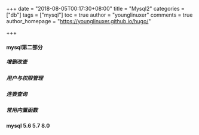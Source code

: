 +++
date = "2018-08-05T00:17:30+08:00"
title = "Mysql2"
categories = ["db"]
tags = ["mysql"]
toc = true
author = "younglinuxer"
comments = true
author_homepage =  "https://younglinuxer.github.io/hugo/"

+++
#### mysql第二部分
##### 增删改查
##### 用户与权限管理
##### 连表查询
##### 常用内置函数

#### mysql 5.6 5.7 8.0
